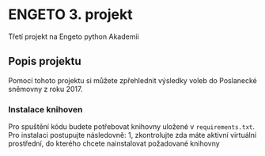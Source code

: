 # ENGETO 3. projekt
Třetí projekt na Engeto python Akademii 

## Popis projektu
Pomocí tohoto projektu si můžete zpřehlednit výsledky voleb do Poslanecké sněmovny z roku 2017.

### Instalace knihoven
Pro spuštění kódu budete potřebovat knihovny uložené v ``` requirements.txt ```. Pro instalaci postupujte následovně: 1, zkontrolujte zda máte aktivní virtuální prostřední, do kterého chcete nainstalovat požadované knihovny
